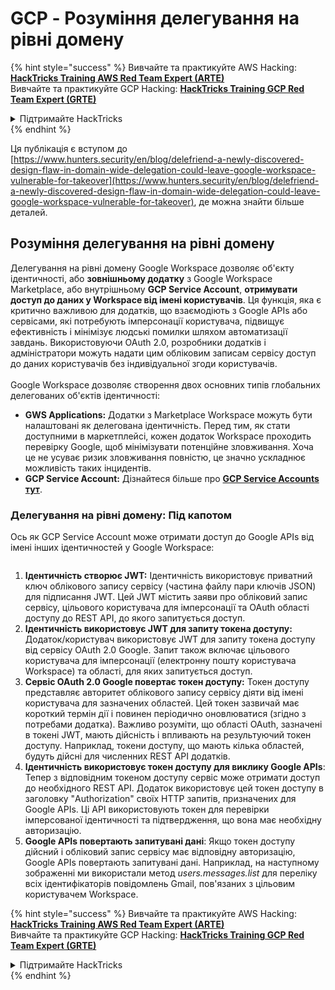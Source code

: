 # GCP - Розуміння делегування на рівні домену

{% hint style="success" %}
Вивчайте та практикуйте AWS Hacking:<img src="../../../.gitbook/assets/image (1).png" alt="" data-size="line">[**HackTricks Training AWS Red Team Expert (ARTE)**](https://training.hacktricks.xyz/courses/arte)<img src="../../../.gitbook/assets/image (1).png" alt="" data-size="line">\
Вивчайте та практикуйте GCP Hacking: <img src="../../../.gitbook/assets/image (2).png" alt="" data-size="line">[**HackTricks Training GCP Red Team Expert (GRTE)**<img src="../../../.gitbook/assets/image (2).png" alt="" data-size="line">](https://training.hacktricks.xyz/courses/grte)

<details>

<summary>Підтримайте HackTricks</summary>

* Перевірте [**плани підписки**](https://github.com/sponsors/carlospolop)!
* **Приєднуйтесь до** 💬 [**групи Discord**](https://discord.gg/hRep4RUj7f) або [**групи Telegram**](https://t.me/peass) або **слідкуйте** за нами в **Twitter** 🐦 [**@hacktricks\_live**](https://twitter.com/hacktricks\_live)**.**
* **Діліться хакерськими трюками, надсилаючи PR до** [**HackTricks**](https://github.com/carlospolop/hacktricks) та [**HackTricks Cloud**](https://github.com/carlospolop/hacktricks-cloud) репозиторіїв на GitHub.

</details>
{% endhint %}

Ця публікація є вступом до [https://www.hunters.security/en/blog/delefriend-a-newly-discovered-design-flaw-in-domain-wide-delegation-could-leave-google-workspace-vulnerable-for-takeover](https://www.hunters.security/en/blog/delefriend-a-newly-discovered-design-flaw-in-domain-wide-delegation-could-leave-google-workspace-vulnerable-for-takeover), де можна знайти більше деталей.

## **Розуміння делегування на рівні домену**

Делегування на рівні домену Google Workspace дозволяє об'єкту ідентичності, або **зовнішньому додатку** з Google Workspace Marketplace, або внутрішньому **GCP Service Account**, **отримувати доступ до даних у Workspace від імені користувачів**. Ця функція, яка є критично важливою для додатків, що взаємодіють з Google APIs або сервісами, які потребують імперсонації користувача, підвищує ефективність і мінімізує людські помилки шляхом автоматизації завдань. Використовуючи OAuth 2.0, розробники додатків і адміністратори можуть надати цим обліковим записам сервісу доступ до даних користувачів без індивідуальної згоди користувачів.\
\
Google Workspace дозволяє створення двох основних типів глобальних делегованих об'єктів ідентичності:

* **GWS Applications:** Додатки з Marketplace Workspace можуть бути налаштовані як делегована ідентичність. Перед тим, як стати доступними в маркетплейсі, кожен додаток Workspace проходить перевірку Google, щоб мінімізувати потенційне зловживання. Хоча це не усуває ризик зловживання повністю, це значно ускладнює можливість таких інцидентів.
* **GCP Service Account:** Дізнайтеся більше про [**GCP Service Accounts тут**](../gcp-basic-information/#service-accounts).

### **Делегування на рівні домену: Під капотом**

Ось як GCP Service Account може отримати доступ до Google APIs від імені інших ідентичностей у Google Workspace:

<figure><img src="../../../.gitbook/assets/image (58).png" alt=""><figcaption></figcaption></figure>

1. **Ідентичність створює JWT:** Ідентичність використовує приватний ключ облікового запису сервісу (частина файлу пари ключів JSON) для підписання JWT. Цей JWT містить заяви про обліковий запис сервісу, цільового користувача для імперсонації та OAuth області доступу до REST API, до якого запитується доступ.
2. **Ідентичність використовує JWT для запиту токена доступу:** Додаток/користувач використовує JWT для запиту токена доступу від сервісу OAuth 2.0 Google. Запит також включає цільового користувача для імперсонації (електронну пошту користувача Workspace) та області, для яких запитується доступ.
3. **Сервіс OAuth 2.0 Google повертає токен доступу:** Токен доступу представляє авторитет облікового запису сервісу діяти від імені користувача для зазначених областей. Цей токен зазвичай має короткий термін дії і повинен періодично оновлюватися (згідно з потребами додатка). Важливо розуміти, що області OAuth, зазначені в токені JWT, мають дійсність і впливають на результуючий токен доступу. Наприклад, токени доступу, що мають кілька областей, будуть дійсні для численних REST API додатків.
4. **Ідентичність використовує токен доступу для виклику Google APIs**: Тепер з відповідним токеном доступу сервіс може отримати доступ до необхідного REST API. Додаток використовує цей токен доступу в заголовку "Authorization" своїх HTTP запитів, призначених для Google APIs. Ці API використовують токен для перевірки імперсованої ідентичності та підтвердження, що вона має необхідну авторизацію.
5. **Google APIs повертають запитувані дані**: Якщо токен доступу дійсний і обліковий запис сервісу має відповідну авторизацію, Google APIs повертають запитувані дані. Наприклад, на наступному зображенні ми використали метод _users.messages.list_ для переліку всіх ідентифікаторів повідомлень Gmail, пов'язаних з цільовим користувачем Workspace.

{% hint style="success" %}
Вивчайте та практикуйте AWS Hacking:<img src="../../../.gitbook/assets/image (1).png" alt="" data-size="line">[**HackTricks Training AWS Red Team Expert (ARTE)**](https://training.hacktricks.xyz/courses/arte)<img src="../../../.gitbook/assets/image (1).png" alt="" data-size="line">\
Вивчайте та практикуйте GCP Hacking: <img src="../../../.gitbook/assets/image (2).png" alt="" data-size="line">[**HackTricks Training GCP Red Team Expert (GRTE)**<img src="../../../.gitbook/assets/image (2).png" alt="" data-size="line">](https://training.hacktricks.xyz/courses/grte)

<details>

<summary>Підтримайте HackTricks</summary>

* Перевірте [**плани підписки**](https://github.com/sponsors/carlospolop)!
* **Приєднуйтесь до** 💬 [**групи Discord**](https://discord.gg/hRep4RUj7f) або [**групи Telegram**](https://t.me/peass) або **слідкуйте** за нами в **Twitter** 🐦 [**@hacktricks\_live**](https://twitter.com/hacktricks\_live)**.**
* **Діліться хакерськими трюками, надсилаючи PR до** [**HackTricks**](https://github.com/carlospolop/hacktricks) та [**HackTricks Cloud**](https://github.com/carlospolop/hacktricks-cloud) репозиторіїв на GitHub.

</details>
{% endhint %}
